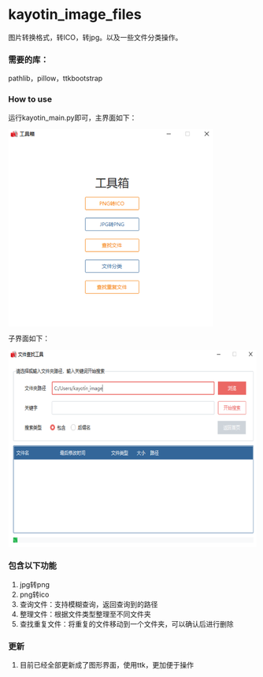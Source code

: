 # kayotin_image_files
图片转换格式，转ICO，转jpg。以及一些文件分类操作。

### 需要的库：

pathlib，pillow，ttkbootstrap 

### How to use

运行kayotin_main.py即可，主界面如下：

<kbd><img align=center src="./static/main_page.png" height="400px"/></kbd>

子界面如下：

<kbd><img src="./static/sub_page.png" height="400px"/></kbd>


### 包含以下功能

1. jpg转png
2. png转ico
3. 查询文件：支持模糊查询，返回查询到的路径
4. 整理文件：根据文件类型整理至不同文件夹
5. 查找重复文件：将重复的文件移动到一个文件夹，可以确认后进行删除

### 更新

1. 目前已经全部更新成了图形界面，使用ttk，更加便于操作



